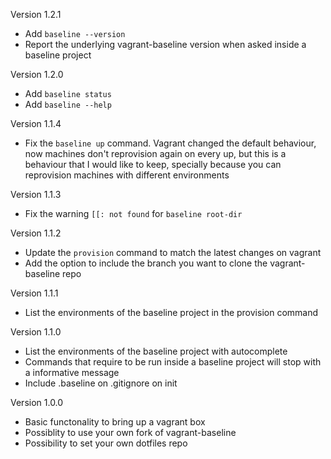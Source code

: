Version 1.2.1

* Add `baseline --version`
* Report the underlying vagrant-baseline version when asked inside a baseline project

Version 1.2.0

* Add `baseline status`
* Add `baseline --help`

Version 1.1.4

* Fix the `baseline up` command. Vagrant changed the default behaviour, now machines don't reprovision again on every up, but this is a behaviour that I would like to keep, specially because you can reprovision machines with different environments

Version 1.1.3

* Fix the warning `[[: not found` for `baseline root-dir`

Version 1.1.2

* Update the `provision` command to match the latest changes on vagrant
* Add the option to include the branch you want to clone the vagrant-baseline repo

Version 1.1.1

* List the environments of the baseline project in the provision command

Version 1.1.0

* List the environments of the baseline project with autocomplete
* Commands that require to be run inside a baseline project will stop with a informative message
* Include .baseline on .gitignore on init


Version 1.0.0

* Basic functonality to bring up a vagrant box
* Possiblity to use your own fork of vagrant-baseline
* Possibility to set your own dotfiles repo
